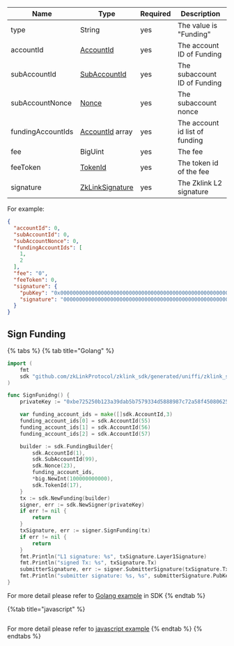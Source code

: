 
<table>
<thead><tr><th width="20">Name</th><th width="20">Type</th><th width="10">Required</th><th width="250">Description</th></tr></thead>
<tbody>
<tr><td> type              </td><td> String          </td><td> yes       </td><td> The value is "Funding"         </td></tr>
<tr><td> accountId         </td><td> <a href="../data_types.md#accountid">AccountId</a> </td><td> yes       </td><td> The account ID of Funding      </td></tr>
<tr><td> subAccountId      </td><td> <a href="../data_types.md#subaccountid">SubAccountId    </a></td><td> yes       </td><td> The subaccount ID of Funding   </td></tr>
<tr><td> subAccountNonce   </td><td> <a href="../data_types.md#nonce">Nonce</a></td><td> yes       </td><td> The subaccount nonce           </td></tr>
<tr><td> fundingAccountIds </td><td> <a href="../data_types.md#accountid">AccountId</a> array  </td><td> yes       </td><td> The account id list of funding </td></tr>
<tr><td> fee               </td><td> BigUint         </td><td> yes       </td><td> The fee                        </td></tr>
<tr><td> feeToken          </td><td> <a href="../data_types.md#tokenid">TokenId         </a></td><td> yes       </td><td> The token id of the fee        </td></tr>
<tr><td> signature         </td><td> <a href="../data_types.md#zklinksignature">ZkLinkSignature</a></td><td> yes       </td><td> The Zklink L2 signature        </td></tr>
</tbody>
</table>


For example:

```json
{
  "accountId": 0,
  "subAccountId": 0,
  "subAccountNonce": 0,
  "fundingAccountIds": [
    1,
    2
  ],
  "fee": "0",
  "feeToken": 0,
  "signature": {
    "pubKey": "0x0000000000000000000000000000000000000000000000000000000000000000",
    "signature": "00000000000000000000000000000000000000000000000000000000000000000000000000000000000000000000000000000000000000000000000000000000"
  }
}
```

## Sign Funding

{% tabs %}
{% tab title="Golang" %}
```go
import (
    fmt
    sdk "github.com/zkLinkProtocol/zklink_sdk/generated/uniffi/zklink_sdk"
)

func SignFunidng() {
    privateKey := "0xbe725250b123a39dab5b7579334d5888987c72a58f4508062545fe6e08ca94f4"

    var funding_account_ids = make([]sdk.AccountId,3)
    funding_account_ids[0] = sdk.AccountId(55)
    funding_account_ids[1] = sdk.AccountId(56)
    funding_account_ids[2] = sdk.AccountId(57)

    builder := sdk.FundingBuilder{
        sdk.AccountId(1),
        sdk.SubAccountId(99),
        sdk.Nonce(23),
        funding_account_ids,
        *big.NewInt(100000000000),
        sdk.TokenId(17),
    }
    tx := sdk.NewFunding(builder)
    signer, err := sdk.NewSigner(privateKey)
    if err != nil {
        return
    }
    txSignature, err := signer.SignFunding(tx)
    if err != nil {
        return
    }
    fmt.Println("L1 signature: %s", txSignature.Layer1Signature)
    fmt.Println("signed Tx: %s", txSignature.Tx)
    submitterSignature, err := signer.SubmitterSignature(txSignature.Tx)
    fmt.Println("submitter signature: %s, %s", submitterSignature.PubKey, submitterSignature.Signature)
}
```

For more detail please refer to [Golang example](https://github.com/zkLinkProtocol/zklink_sdk/tree/main/examples/Golang) in SDK
{% endtab %}

{%tab title="javascript" %}

```javascript

```

For more detail please refer to [javascript example](https://github.com/zkLinkProtocol/zklink_sdk/tree/main/examples/Javascript)
{% endtab %}
{% endtabs %}

